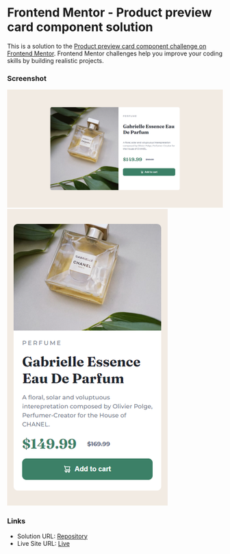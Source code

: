 # Frontend Mentor - Product preview card component solution

This is a solution to the [Product preview card component challenge on Frontend Mentor](https://www.frontendmentor.io/challenges/product-preview-card-component-GO7UmttRfa). Frontend Mentor challenges help you improve your coding skills by building realistic projects. 

### Screenshot

![Solution - desktop](images/solution-desktop.png)
![Solution - mobile](images/solution-mobile.png)

### Links

- Solution URL: [Repository](https://github.com/eyedent1ty/product-preview-card-component)
- Live Site URL: [Live](https://your-live-site-url.com)